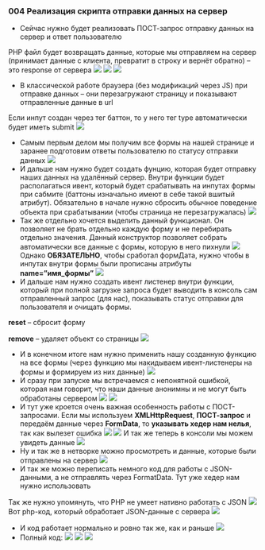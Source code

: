 ### **004 Реализация скрипта отправки данных на сервер**

- Сейчас нужно будет реализовать ПОСТ-запрос отправку данных на сервер и ответ пользователю

PHP файл будет возвращать данные, которые мы отправляем на сервер (принимает данные с клиента, превратит в строку и вернёт обратно) – это response от сервера
![](../_png/Pasted%20image%2020220909180440.png)
![](../_png/Pasted%20image%2020220909180444.png)
![](../_png/Pasted%20image%2020220909180449.png)
- В классической работе браузера (без модификаций через JS) при отправке данных – они перезагружают страницу и показывают отправленные данные в url

Если инпут создан через тег баттон, то у него тег type автоматически будет иметь submit
![](../_png/Pasted%20image%2020220909180453.png)
- Самым первым делом мы получим все формы на нашей странице и заранее подготовим ответы пользователю по статусу отправки данных
![](../_png/Pasted%20image%2020220909180457.png)
- И дальше нам нужно будет создать фунцию, которая будет отправку наших данных на удалённый сервер. Внутри функции будет располагаться ивент, который будет срабатывать на инпутах формы при сабмите (баттоны изначально имеют в себе такой вшитый атрибут). Обязательно в начале нужно сбросить обычное поведение объекта при срабатывании (чтобы страница не перезагружалась)
![](../_png/Pasted%20image%2020220909180502.png)
- Так же отдельно хочется выделить данный функционал. Он позволяет не брать отдельно каждую форму и не перебирать отдельно значения. Данный конструктор позволяет собрать автоматически все данные с формы, которую в него пихнули
![](../_png/Pasted%20image%2020220909180509.png)
Однако **ОБЯЗАТЕЛЬНО**, чтобы сработал формДата, нужно чтобы в инпутах внутри формы были прописаны атрибуты **name=”имя_формы”**
![](../_png/Pasted%20image%2020220909180517.png)
- И дальше нам нужно создать ивент листенер внутри функции, который при полной загрузке запроса будет выводить в консоль сам отправленный запрос (для нас), показывать статус отправки для пользователя и очищать формы.

**reset** – сбросит форму

**remove** – удаляет объект со страницы
![](../_png/Pasted%20image%2020220909180524.png)
- И в конечном итоге нам нужно применить нашу созданную функцию на все формы (через функцию мы накидываем ивент-листенеры на формы и формируем из них данные)
![](../_png/Pasted%20image%2020220909180553.png)
- И сразу при запуске мы встречаемся с непонятной ошибкой, которая нам говорит, что наши данные анонимны и не могут быть обработаны сервером
![](../_png/Pasted%20image%2020220909180601.png)
![](../_png/Pasted%20image%2020220909180605.png)
- И тут уже кроется очень важная особенность работы с ПОСТ-запросами. Если мы используем **XMLHttpRequest**, **ПОСТ-запрос** и передаём данные через **FormData**, то **указывать хедер нам нелья**, так как вылезет ошибка
![](../_png/Pasted%20image%2020220909180613.png)
![](../_png/Pasted%20image%2020220909180618.png)
И так же теперь в консоли мы можем увидеть данные
![](../_png/Pasted%20image%2020220909180623.png)
- Ну и так же в нетворке можно просмотреть и данные, которые были отправлены на сервер
![](../_png/Pasted%20image%2020220909180628.png)
- И так же можно переписать немного код для работы с JSON-данными, а не отправлять через FormatData. Тут уже хедер нам нужно использовать

Так же нужно упомянуть, что PHP не умеет нативно работать с JSON
![](../_png/Pasted%20image%2020220909180644.png)
Вот php-код, который обработает JSON-данные с сервера
![](../_png/Pasted%20image%2020220909180648.png)
- И код работает нормально и ровно так же, как и раньше
![](../_png/Pasted%20image%2020220909180654.png)
- Полный код:
![](../_png/Pasted%20image%2020220909180659.png)
![](../_png/Pasted%20image%2020220909180710.png)
![](../_png/Pasted%20image%2020220909180716.png)